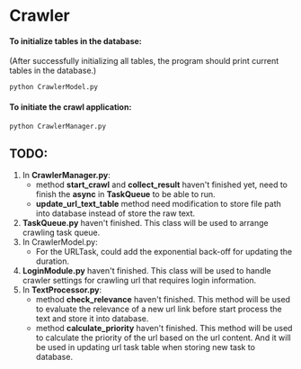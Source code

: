 # Crawler


#### To initialize tables in the database: 
(After successfully initializing all tables, the program should print current tables in the database.) 

```python CrawlerModel.py```


#### To initiate the crawl application:

```python CrawlerManager.py```




## TODO: 

1. In **CrawlerManager.py**: 
    - method **start_crawl** and **collect_result** haven't finished yet, need to finish the **async** in **TaskQueue** to be able to run.
    - **update_url_text_table** method need modification to store file path into database instead of store the raw text.
2. **TaskQueue.py** haven't finished. This class will be used to arrange crawling task queue.
3. In CrawlerModel.py: 
    - For the URLTask, could add the exponential back-off for updating the duration.
4. **LoginModule.py** haven't finished. This class will be used to handle crawler settings for crawling url that requires login information.
5. In **TextProcessor.py**: 
    - method **check_relevance** haven't finished. 
    This method will be used to evaluate the relevance of a new url link before start process the text and store it into database.
    - method **calculate_priority** haven't finished. 
    This method will be used to calculate the priority of the url based on the url content. 
    And it will be used in updating url task table when storing new task to database. 

    






